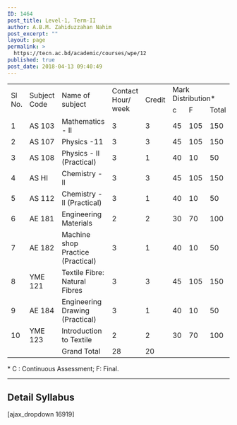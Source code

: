 ```yaml
---
ID: 1464
post_title: Level-1, Term-II
author: A.B.M. Zahiduzzahan Nahim
post_excerpt: ""
layout: page
permalink: >
  https://tecn.ac.bd/academic/courses/wpe/12
published: true
post_date: 2018-04-13 09:40:49
---
```

<table width="637">
<tbody>
<tr>
<td rowspan="2" width="34">Sl No.</td>
<td rowspan="2" width="82">Subject Code</td>
<td rowspan="2" width="205">Name of subject</td>
<td rowspan="2" width="64">Contact Hour/ week</td>
<td rowspan="2" width="63">Credit</td>
<td colspan="3" width="189">Mark Distribution*</td>
</tr>
<tr>
<td width="62">c</td>
<td width="63">F</td>
<td width="64">Total</td>
</tr>
<tr>
<td width="34">1</td>
<td width="82">AS 103</td>
<td width="205">Mathematics - Il</td>
<td width="64">3</td>
<td width="63">3</td>
<td width="62">45</td>
<td width="63">105</td>
<td width="64">150</td>
</tr>
<tr>
<td width="34">2</td>
<td width="82">AS 107</td>
<td width="205">Physics -11</td>
<td width="64">3</td>
<td width="63">3</td>
<td width="62">45</td>
<td width="63">105</td>
<td width="64">150</td>
</tr>
<tr>
<td width="34">3</td>
<td width="82">AS 108</td>
<td width="205">Physics - Il (Practical)</td>
<td width="64">3</td>
<td width="63">1</td>
<td width="62">40</td>
<td width="63">10</td>
<td width="64">50</td>
</tr>
<tr>
<td width="34">4</td>
<td width="82">AS HI</td>
<td width="205">Chemistry - Il</td>
<td width="64">3</td>
<td width="63">3</td>
<td width="62">45</td>
<td width="63">105</td>
<td width="64">150</td>
</tr>
<tr>
<td width="34">5</td>
<td width="82">AS 112</td>
<td width="205">Chemistry - Il (Practical)</td>
<td width="64">3</td>
<td width="63">1</td>
<td width="62">40</td>
<td width="63">10</td>
<td width="64">50</td>
</tr>
<tr>
<td width="34">6</td>
<td width="82">AE 181</td>
<td width="205">Engineering Materials</td>
<td width="64">2</td>
<td width="63">2</td>
<td width="62">30</td>
<td width="63">70</td>
<td width="64">100</td>
</tr>
<tr>
<td width="34">7</td>
<td width="82">AE 182</td>
<td width="205">Machine shop Practice (Practical)</td>
<td width="64">3</td>
<td width="63">1</td>
<td width="62">40</td>
<td width="63">10</td>
<td width="64">50</td>
</tr>
<tr>
<td width="34">8</td>
<td width="82">YME 121</td>
<td width="205">Textile Fibre: Natural Fibres</td>
<td width="64">3</td>
<td width="63">3</td>
<td width="62">45</td>
<td width="63">105</td>
<td width="64">150</td>
</tr>
<tr>
<td width="34">9</td>
<td width="82">AE 184</td>
<td width="205">Engineering Drawing (Practical)</td>
<td width="64">3</td>
<td width="63">1</td>
<td width="62">40</td>
<td width="63">10</td>
<td width="64">50</td>
</tr>
<tr>
<td width="34">10</td>
<td width="82">YME 123</td>
<td width="205">Introduction to Textile</td>
<td width="64">2</td>
<td width="63">2</td>
<td width="62">30</td>
<td width="63">70</td>
<td width="64">100</td>
</tr>
<tr>
<td width="34"></td>
<td width="82"></td>
<td width="205">Grand Total</td>
<td width="64">28</td>
<td width="63">20</td>
<td width="62"></td>
<td width="63"></td>
<td width="64"></td>
</tr>
</tbody>
</table>
* C : Continuous Assessment; F: Final.

<hr />

<h2>Detail Syllabus</h2>
[ajax_dropdown 16919]
